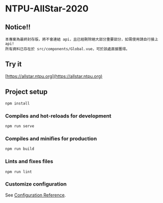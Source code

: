 # NTPU-AllStar-2020

## Notice!!
```
本專案為最終封存版，將不會連結 api，且已經刪除絕大部分重要部分，如需使用請自行接上 api!
所有資料已存在於 src/components/Global.vue，可於該處直接獲得。
```

## Try it

[https://allstar.ntpu.org](https://allstar.ntpu.org)

## Project setup
```
npm install
```

### Compiles and hot-reloads for development
```
npm run serve
```

### Compiles and minifies for production
```
npm run build
```

### Lints and fixes files
```
npm run lint
```

### Customize configuration
See [Configuration Reference](https://cli.vuejs.org/config/).
